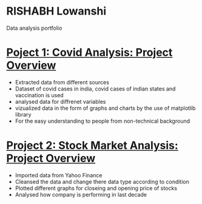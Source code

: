 # RISHABH Lowanshi
Data analysis portfolio

# [Poject 1: Covid Analysis: Project Overview](https://github.com/rishabh685/covid-analysis-M-)
- Extracted data from different sources
- Dataset of covid cases in india, covid cases of indian states and vaccination is used 
- analysed data for diffrenet variables
- vizualized data in the form of graphs and charts by the use of matplotlib library
- For the easy understanding to people from non-technical background


# [Project 2: Stock Market Analysis: Project Overview](https://github.com/rishabh685/stock-market-analysis)
- Imported data from Yahoo Finance
- Cleansed the data and change there data type according to condition
- Plotted different graphs for closeing and opening price of stocks
- Analysed how company is performing in last decade  
